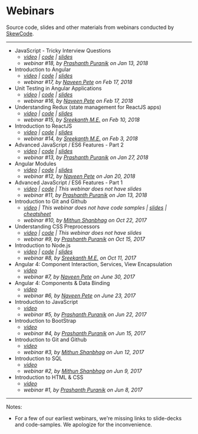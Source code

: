 # Webinars
Source code, slides and other materials from webinars conducted by [SkewCode](https://www.skewcode.com).

___
* JavaScript - Tricky Interview Questions 
  * _[video](https://youtu.be/7_pzUSKI42E) | [code](./18-javascript-tricky-questions/code) | [slides](./18-javascript-tricky-questions/slides)_
  * _webinar #18, by [Prashanth Puranik](https://www.linkedin.com/in/prashanth-puranik/) on Jan 13, 2018_
* Introduction to Angular 
  * _[video](https://youtu.be/ahHiaIe3pZQ) | [code](./17-introduction-to-angular/code) | [slides](./17-introduction-to-angular/slides)_
  * _webinar #17, by [Naveen Pete](https://www.linkedin.com/in/naveen-pete/) on Feb 17, 2018_
* Unit Testing in Angular Applications 
  * _[video](https://youtu.be/o7N5JyhvKIY) | [code](./16-angular-unittesting/code) | [slides](./16-angular-unittesting/slides)_
  * _webinar #16, by [Naveen Pete](https://www.linkedin.com/in/naveen-pete/) on Feb 17, 2018_
* Understanding Redux (state management for ReactJS apps) 
  * _[video](https://youtu.be/wGy1zNwj3Jg) | [code](./15-understanding-redux/code) | [slides](./15-understanding-redux/slides)_
  * _webinar #15, by [Sreekanth M.E.](https://www.linkedin.com/in/bangalorecorporatetrainer/) on Feb 10, 2018_
* Introduction to ReactJS 
  * _[video](https://youtu.be/NheixtwQ4vE) | [code](./14-introduction-to-reactjs/code) | [slides](./14-introduction-to-reactjs/slides)_
  * _webinar #14, by [Sreekanth M.E.](https://www.linkedin.com/in/bangalorecorporatetrainer/) on Feb 3, 2018_
* Advanced JavaScript / ES6 Features - Part 2 
  * _[video](https://youtu.be/78plH8hSKKo) | [code](./13-advanced-js-part2/code) | [slides](./13-advanced-js-part2/slides)_
  * _webinar #13, by [Prashanth Puranik](https://www.linkedin.com/in/prashanth-puranik/) on Jan 27, 2018_
* Angular Modules 
  * _[video](https://youtu.be/sDC3QwuwQH0) | [code](./12-angular-modules/code) | [slides](./12-angular-modules/slides)_
  * _webinar #12, by [Naveen Pete](https://www.linkedin.com/in/naveen-pete/) on Jan 20, 2018_
* Advanced JavaScript / ES6 Features - Part 1 
  * _[video](https://youtu.be/7-ACE9Y_GSs) | [code](./11-advanced-js-part1/code) | This webinar does not have slides_
  * _webinar #11, by [Prashanth Puranik](https://www.linkedin.com/in/prashanth-puranik/) on Jan 13, 2018_
* Introduction to Git and Github
  * _[video](https://youtu.be/rsWsKJSGMAE) | This webinar does not have code samples | [slides](./10-introduction-to-git-and-github/slides) | [cheatsheet](./10-introduction-to-git-and-github/cheatsheet)_
  * _webinar #10, by [Mithun Shanbhag](https://www.linkedin.com/in/mithunshanbhag/) on Oct 22, 2017_
* Understanding CSS Preprocessors 
  * _[video](https://youtu.be/6tEpTia1jWc) | [code](./09-understanding-css-preprocessors/code) | This webinar does not have slides_
  * _webinar #9, by [Prashanth Puranik](https://www.linkedin.com/in/prashanth-puranik/) on Oct 15, 2017_
* Introduction to Node.js 
  * _[video](https://youtu.be/Sb3tpuaR634) | [code](./08-introduction-to-nodejs/code) | [slides](./08-introduction-to-nodejs/slides)_
  * _webinar #8, by [Sreekanth M.E.](https://www.linkedin.com/in/bangalorecorporatetrainer/) on Oct 11, 2017_
* Angular 4: Component Interaction, Services, View Encapsulation 
  * _[video](https://youtu.be/WJSrk1D2NKg)_
  * _webinar #7, by [Naveen Pete](https://www.linkedin.com/in/naveen-pete/) on June 30, 2017_
* Angular 4: Components & Data Binding 
  * _[video](https://youtu.be/icCDiptKPzY)_
  * _webinar #6, by [Naveen Pete](https://www.linkedin.com/in/naveen-pete/) on June 23, 2017_
* Introduction to JavaScript 
  * _[video](https://youtu.be/JcLOXV2jk4U)_
  * _webinar #5, by [Prashanth Puranik](https://www.linkedin.com/in/prashanth-puranik/) on Jun 22, 2017_
* Introduction to BootStrap 
  * _[video](https://youtu.be/jzRrF3yOAMI)_
  * _webinar #4, by [Prashanth Puranik](https://www.linkedin.com/in/prashanth-puranik/) on Jun 15, 2017_
* Introduction to Git and Github 
  * _[video](https://youtu.be/gznSBhKegWg)_
  * _webinar #3, by [Mithun Shanbhag](https://www.linkedin.com/in/mithunshanbhag/) on Jun 12, 2017_
* Introduction to SQL 
  * _[video](https://youtu.be/FvJL1Xj5-9w)_
  * _webinar #2, by [Mithun Shanbhag](https://www.linkedin.com/in/mithunshanbhag/) on Jun 9, 2017_
* Introduction to HTML & CSS 
  * _[video](https://youtu.be/VEEdyQJ584s)_
  * _webinar #1, by [Prashanth Puranik](https://www.linkedin.com/in/prashanth-puranik/) on Jun 8, 2017_

___
Notes:
  * For a few of our earliest webinars, we're missing links to slide-decks and code-samples. We apologize for the inconvenience. 
